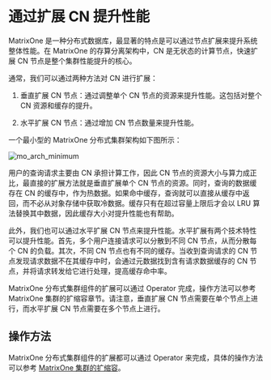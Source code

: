 # 通过扩展 CN 提升性能

MatrixOne 是一种分布式数据库，最显著的特点是可以通过节点扩展来提升系统整体性能。在 MatrixOne 的存算分离架构中，CN 是无状态的计算节点，快速扩展 CN 节点是整个集群性能提升的核心。

通常，我们可以通过两种方法对 CN 进行扩展：

1. 垂直扩展 CN 节点：通过调整单个 CN 节点的资源来提升性能。这包括对整个 CN 资源和缓存的提升。

2. 水平扩展 CN 节点：通过增加 CN 节点数量来提升性能。

一个最小型的 MatrixOne 分布式集群架构如下图所示：

![mo_arch_minimum](https://community-shared-data-1308875761.cos.ap-beijing.myqcloud.com/artwork/docs/deploy/mo_arch_minimum.png)

用户的查询请求主要由 CN 承担计算工作，因此 CN 节点的资源大小与算力成正比，最直接的扩展方法就是垂直扩展单个 CN 节点的资源。同时，查询的数据缓存在 CN 的缓存中，作为热数据。如果命中缓存，查询就可以直接从缓存中返回，而不必从对象存储中获取冷数据。缓存只有在超过容量上限后才会以 LRU 算法替换其中数据，因此缓存大小对提升性能也有帮助。

此外，我们也可以通过水平扩展 CN 节点来提升性能。水平扩展有两个技术特性可以提升性能。首先，多个用户连接请求可以分散到不同 CN 节点，从而分散每个 CN 的负载。其次，不同 CN 节点也有不同的缓存。当收到查询请求的 CN 节点发现请求数据不在其缓存中时，会通过元数据找到含有请求数据缓存的 CN 节点，并将请求转发给它进行处理，提高缓存命中率。

MatrixOne 分布式集群组件的扩展可以通过 Operator 完成，操作方法可以参考 MatrixOne 集群的扩缩容章节。请注意，垂直扩展 CN 节点需要在单个节点上进行，而水平扩展 CN 节点需要在多个节点上进行。

## 操作方法

MatrixOne 分布式集群组件的扩展都可以通过 Operator 来完成，具体的操作方法可以参考 [MatrixOne 集群的扩缩容](../../Deploy/MatrixOne-cluster-Scale.md)。
